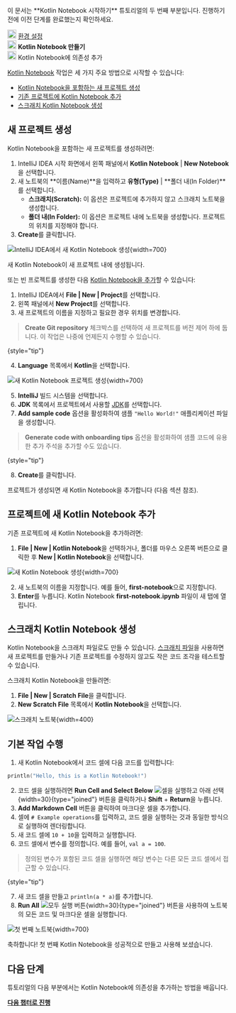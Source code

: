 [//]: # (title: 첫 번째 Kotlin Notebook 만들기)

<tldr>
   <p>이 문서는 **Kotlin Notebook 시작하기** 튜토리얼의 두 번째 부분입니다. 진행하기 전에 이전 단계를 완료했는지 확인하세요.</p>
   <p><img src="icon-1-done.svg" width="20" alt="첫 번째 단계"/> <a href="kotlin-notebook-set-up-env.md">환경 설정</a><br/>
      <img src="icon-2.svg" width="20" alt="두 번째 단계"/> <strong>Kotlin Notebook 만들기</strong><br/>
      <img src="icon-3-todo.svg" width="20" alt="세 번째 단계"/> Kotlin Notebook에 의존성 추가<br/>
  </p>
</tldr>

[Kotlin Notebook](kotlin-notebook-overview.md) 작업은 세 가지 주요 방법으로 시작할 수 있습니다:

* [Kotlin Notebook을 포함하는 새 프로젝트 생성](#create-a-new-project) 
* [기존 프로젝트에 Kotlin Notebook 추가](#add-a-new-kotlin-notebook-to-your-project)
* [스크래치 Kotlin Notebook 생성](#create-a-scratch-kotlin-notebook)

## 새 프로젝트 생성 

Kotlin Notebook을 포함하는 새 프로젝트를 생성하려면:

1.  IntelliJ IDEA 시작 화면에서 왼쪽 패널에서 **Kotlin Notebook** | **New Notebook**을 선택합니다.
2.  새 노트북의 **이름(Name)**을 입력하고 **유형(Type)** | **폴더 내(In Folder)**를 선택합니다.
    *   **스크래치(Scratch):** 이 옵션은 프로젝트에 추가하지 않고 스크래치 노트북을 생성합니다.
    *   **폴더 내(In Folder):** 이 옵션은 프로젝트 내에 노트북을 생성합니다. 프로젝트의 위치를 지정해야 합니다.
3.  **Create**를 클릭합니다.

![IntelliJ IDEA에서 새 Kotlin Notebook 생성](create-notebook-welcome.png){width=700}

새 Kotlin Notebook이 새 프로젝트 내에 생성됩니다.

또는 빈 프로젝트를 생성한 다음 [Kotlin Notebook을 추가](#add-a-new-kotlin-notebook-to-your-project)할 수 있습니다:

1.  IntelliJ IDEA에서 **File | New | Project**를 선택합니다.
2.  왼쪽 패널에서 **New Project**를 선택합니다. 
3.  새 프로젝트의 이름을 지정하고 필요한 경우 위치를 변경합니다.

   > **Create Git repository** 체크박스를 선택하여 새 프로젝트를 버전 제어 하에 둡니다. 
   > 이 작업은 나중에 언제든지 수행할 수 있습니다.
   > 
   {style="tip"}

4.  **Language** 목록에서 **Kotlin**을 선택합니다.

   ![새 Kotlin Notebook 프로젝트 생성](new-notebook-project.png){width=700}

5.  **IntelliJ** 빌드 시스템을 선택합니다.
6.  **JDK** 목록에서 프로젝트에서 사용할 [JDK](https://www.oracle.com/java/technologies/downloads/)를 선택합니다.
7.  **Add sample code** 옵션을 활성화하여 샘플 `"Hello World!"` 애플리케이션 파일을 생성합니다.

   > **Generate code with onboarding tips** 옵션을 활성화하여 샘플 코드에 유용한 추가 주석을 추가할 수도 있습니다.
   > 
   {style="tip"}

8.  **Create**를 클릭합니다.

프로젝트가 생성되면 새 Kotlin Notebook을 추가합니다 (다음 섹션 참조).

## 프로젝트에 새 Kotlin Notebook 추가

기존 프로젝트에 새 Kotlin Notebook을 추가하려면: 

1.  **File | New | Kotlin Notebook**을 선택하거나, 폴더를 마우스 오른쪽 버튼으로 클릭한 후 **New | Kotlin Notebook**을 선택합니다.

   ![새 Kotlin Notebook 생성](new-notebook.png){width=700}

2.  새 노트북의 이름을 지정합니다. 예를 들어, **first-notebook**으로 지정합니다.
3.  **Enter**를 누릅니다. Kotlin Notebook **first-notebook.ipynb** 파일이 새 탭에 열립니다.

## 스크래치 Kotlin Notebook 생성

Kotlin Notebook을 스크래치 파일로도 만들 수 있습니다. [스크래치 파일](https://www.jetbrains.com/help/idea/scratches.html#create-scratch-file)을 사용하면 새 프로젝트를 만들거나 기존 프로젝트를 수정하지 않고도 작은 코드 조각을 테스트할 수 있습니다.

스크래치 Kotlin Notebook을 만들려면:

1.  **File | New | Scratch File**을 클릭합니다.
2.  **New Scratch File** 목록에서 **Kotlin Notebook**을 선택합니다.

   ![스크래치 노트북](kotlin-notebook-scratch-file.png){width=400}

## 기본 작업 수행

1.  새 Kotlin Notebook에서 코드 셀에 다음 코드를 입력합니다:

   ```kotlin
   println("Hello, this is a Kotlin Notebook!")
   ```

2.  코드 셀을 실행하려면 **Run Cell and Select Below** ![셀을 실행하고 아래 선택](run-cell-and-select-below.png){width=30}{type="joined"} 버튼을 클릭하거나 **Shift** + **Return**을 누릅니다.
3.  **Add Markdown Cell** 버튼을 클릭하여 마크다운 셀을 추가합니다.
4.  셀에 `# Example operations`를 입력하고, 코드 셀을 실행하는 것과 동일한 방식으로 실행하여 렌더링합니다.
5.  새 코드 셀에 `10 + 10`을 입력하고 실행합니다.
6.  코드 셀에서 변수를 정의합니다. 예를 들어, `val a = 100`.

   > 정의된 변수가 포함된 코드 셀을 실행하면 해당 변수는 다른 모든 코드 셀에서 접근할 수 있습니다.
   >
   {style="tip"}

7.  새 코드 셀을 만들고 `println(a * a)`를 추가합니다.
8.  **Run All** ![모두 실행 버튼](run-all-button.png){width=30}{type="joined"} 버튼을 사용하여 노트북의 모든 코드 및 마크다운 셀을 실행합니다.

   ![첫 번째 노트북](first-notebook.png){width=700}

축하합니다! 첫 번째 Kotlin Notebook을 성공적으로 만들고 사용해 보셨습니다.

## 다음 단계

튜토리얼의 다음 부분에서는 Kotlin Notebook에 의존성을 추가하는 방법을 배웁니다.

**[다음 챕터로 진행](kotlin-notebook-add-dependencies.md)**